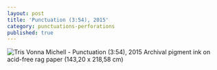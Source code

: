 ```yaml
---
layout: post
title: 'Punctuation (3:54), 2015'
category: punctuations-perforations
published: true
---
```


![Tris Vonna Michell - Punctuation (3:54), 2015]({{site.baseurl}}/assets/img/0103-punctuation-2016.jpg)
Archival pigment ink on acid-free rag paper (143,20 x 218,58 cm)

